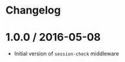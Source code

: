 # Changelog

1.0.0 / 2016-05-08
==================

  * Initial version of `session-check` middleware
